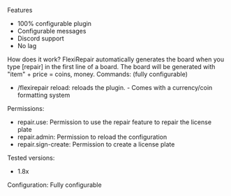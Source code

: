 Features
- 100% configurable plugin
- Configurable messages
- Discord support
- No lag

How does it work?
FlexiRepair automatically generates the board when you type [repair] in the first line of a board. The board will be generated with "item" + price = coins, money.
Commands: (fully configurable)
- /flexirepair reload: reloads the plugin. - Comes with a currency/coin formatting system

Permissions:
- repair.use: Permission to use the repair feature to repair the license plate
- repair.admin: Permission to reload the configuration
- repair.sign-create:
Permission to create a license plate

Tested versions:
- 1.8x

Configuration:
Fully configurable
